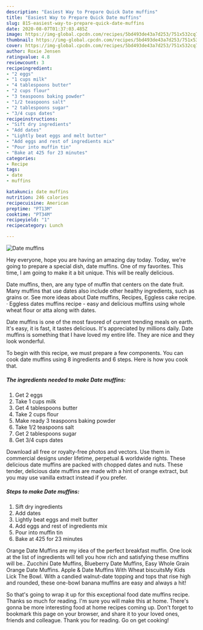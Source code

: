 ```yaml
---
description: "Easiest Way to Prepare Quick Date muffins"
title: "Easiest Way to Prepare Quick Date muffins"
slug: 815-easiest-way-to-prepare-quick-date-muffins
date: 2020-08-07T01:37:03.485Z
image: https://img-global.cpcdn.com/recipes/5bd493de43a7d253/751x532cq70/date-muffins-recipe-main-photo.jpg
thumbnail: https://img-global.cpcdn.com/recipes/5bd493de43a7d253/751x532cq70/date-muffins-recipe-main-photo.jpg
cover: https://img-global.cpcdn.com/recipes/5bd493de43a7d253/751x532cq70/date-muffins-recipe-main-photo.jpg
author: Roxie Jensen
ratingvalue: 4.8
reviewcount: 3
recipeingredient:
- "2 eggs"
- "1 cups milk"
- "4 tablespoons butter"
- "2 cups flour"
- "3 teaspoons baking powder"
- "1/2 teaspoons salt"
- "2 tablespoons sugar"
- "3/4 cups dates"
recipeinstructions:
- "Sift dry ingredients"
- "Add dates"
- "Lightly beat eggs and melt butter"
- "Add eggs and rest of ingredients mix"
- "Pour into muffin tin"
- "Bake at 425 for 23 minutes"
categories:
- Recipe
tags:
- date
- muffins

katakunci: date muffins 
nutrition: 246 calories
recipecuisine: American
preptime: "PT13M"
cooktime: "PT34M"
recipeyield: "1"
recipecategory: Lunch

---
```



![Date muffins](https://img-global.cpcdn.com/recipes/5bd493de43a7d253/751x532cq70/date-muffins-recipe-main-photo.jpg)

Hey everyone, hope you are having an amazing day today. Today, we're going to prepare a special dish, date muffins. One of my favorites. This time, I am going to make it a bit unique. This will be really delicious.

Date muffins, then, are any type of muffin that centers on the date fruit. Many muffins that use dates also include other healthy ingredients, such as grains or. See more ideas about Date muffins, Recipes, Eggless cake recipe. · Eggless dates muffins recipe - easy and delicious muffins using whole wheat flour or atta along with dates.

Date muffins is one of the most favored of current trending meals on earth. It's easy, it is fast, it tastes delicious. It's appreciated by millions daily. Date muffins is something that I have loved my entire life. They are nice and they look wonderful.


To begin with this recipe, we must prepare a few components. You can cook date muffins using 8 ingredients and 6 steps. Here is how you cook that.

<!--inarticleads1-->

##### The ingredients needed to make Date muffins:

1. Get 2 eggs
1. Take 1 cups milk
1. Get 4 tablespoons butter
1. Take 2 cups flour
1. Make ready 3 teaspoons baking powder
1. Take 1/2 teaspoons salt
1. Get 2 tablespoons sugar
1. Get 3/4 cups dates


Download all free or royalty-free photos and vectors. Use them in commercial designs under lifetime, perpetual &amp; worldwide rights. These delicious date muffins are packed with chopped dates and nuts. These tender, delicious date muffins are made with a hint of orange extract, but you may use vanilla extract instead if you prefer. 

<!--inarticleads2-->

##### Steps to make Date muffins:

1. Sift dry ingredients
1. Add dates
1. Lightly beat eggs and melt butter
1. Add eggs and rest of ingredients mix
1. Pour into muffin tin
1. Bake at 425 for 23 minutes


Orange Date Muffins are my idea of the perfect breakfast muffin. One look at the list of ingredients will tell you how rich and satisfying these muffins will be.. Zucchini Date Muffins, Blueberry Date Muffins, Easy Whole Grain Orange Date Muffins. Apple &amp; Date Muffins With Wheat biscuitsMy Kids Lick The Bowl. With a candied walnut-date topping and tops that rise high and rounded, these one-bowl banana muffins are easy and always a hit! 

So that's going to wrap it up for this exceptional food date muffins recipe. Thanks so much for reading. I'm sure you will make this at home. There's gonna be more interesting food at home recipes coming up. Don't forget to bookmark this page on your browser, and share it to your loved ones, friends and colleague. Thank you for reading. Go on get cooking!
